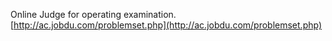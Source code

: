 Online Judge for operating examination.
[http://ac.jobdu.com/problemset.php](http://ac.jobdu.com/problemset.php)
